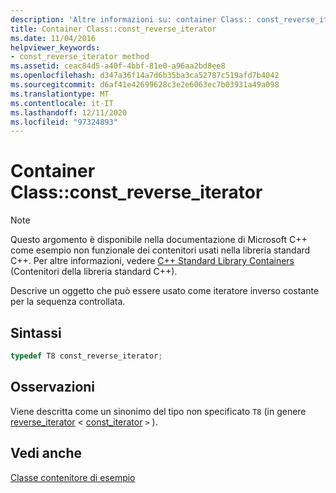 ```yaml
---
description: 'Altre informazioni su: container Class:: const_reverse_iterator'
title: Container Class::const_reverse_iterator
ms.date: 11/04/2016
helpviewer_keywords:
- const_reverse_iterator method
ms.assetid: ceac84d5-a40f-4bbf-81e0-a96aa2bd8ee8
ms.openlocfilehash: d347a36f14a7d6b35ba3ca52787c519afd7b4042
ms.sourcegitcommit: d6af41e42699628c3e2e6063ec7b03931a49a098
ms.translationtype: MT
ms.contentlocale: it-IT
ms.lasthandoff: 12/11/2020
ms.locfileid: "97324893"
---
```

# <a name="container-classconst_reverse_iterator"></a>Container Class::const_reverse_iterator

> [!NOTE]
> Questo argomento è disponibile nella documentazione di Microsoft C++ come esempio non funzionale dei contenitori usati nella libreria standard C++. Per altre informazioni, vedere [C++ Standard Library Containers](../standard-library/stl-containers.md) (Contenitori della libreria standard C++).

Descrive un oggetto che può essere usato come iteratore inverso costante per la sequenza controllata.

## <a name="syntax"></a>Sintassi

```cpp
typedef T8 const_reverse_iterator;
```

## <a name="remarks"></a>Osservazioni

Viene descritta come un sinonimo del tipo non specificato `T8` (in genere [reverse_iterator](../standard-library/container-class-reverse-iterator.md)  < [const_iterator](../standard-library/container-class-const-iterator.md) `>` ).

## <a name="see-also"></a>Vedi anche

[Classe contenitore di esempio](../standard-library/sample-container-class.md)

